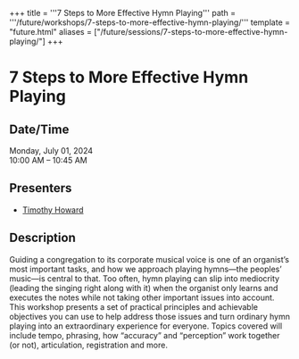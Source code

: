 +++
title = '''7 Steps to More Effective Hymn Playing'''
path = '''/future/workshops/7-steps-to-more-effective-hymn-playing/'''
template = "future.html"
aliases = ["/future/sessions/7-steps-to-more-effective-hymn-playing/"]
+++

<h1>7 Steps to More Effective Hymn Playing</h1>

<h2>Date/Time</h2>
<p>Monday, July 01, 2024<br>
10:00 AM – 10:45 AM</p>
<h2>Presenters</h2>
<ul>
<li><a href="/future/presenters/timothy-howard/">Timothy Howard</a></li>
</ul>
<h2>Description</h2>

Guiding a congregation to its corporate musical voice is one of an organist’s most important tasks, and how we approach playing hymns—the peoples’ music—is central to that. Too often, hymn playing can slip into mediocrity (leading the singing right along with it) when the organist only learns and executes the notes while not taking other important issues into account. This workshop presents a set of practical principles and achievable objectives you can use to help address those issues and turn ordinary hymn playing into an extraordinary experience for everyone. Topics covered will include tempo, phrasing, how “accuracy” and “perception” work together (or not), articulation, registration and more.


